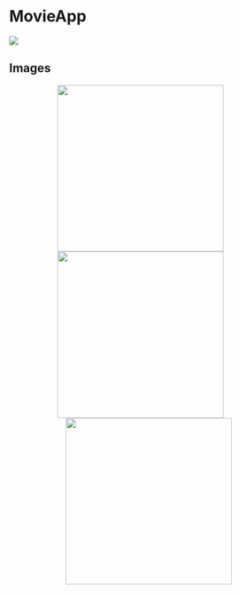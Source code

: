 # MovieApp

![](https://img.shields.io/badge/Swift-FA7343?style=for-the-badge&logo=swift&logoColor=white)

## Images

<p style="text-align: center;">
  <img src="https://github.com/yeghishyan/movie_app/blob/main/Images/Simulator%20Screenshot%20-%20iPhone%2014%20Pro%20-%202023-07-22%20at%2017.10.56.png" width="300" style="margin-right: 30px;" />
  <img src="https://github.com/yeghishyan/movie_app/blob/main/Images/Simulator%20Screenshot%20-%20iPhone%2014%20Pro%20-%202023-07-22%20at%2017.11.15.png" width="300" style="margin-right: 30px;" />
  <img src="https://github.com/yeghishyan/movie_app/blob/main/Images/Simulator%20Screenshot%20-%20iPhone%2014%20Pro%20-%202023-07-22%20at%2017.11.40.png" width="300" />
</p>
